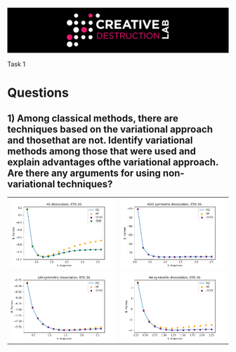 ![CDL 2020 Cohort Project](../figures/CDL_logo.jpg)

Task 1


# Questions 
## 1) Among classical methods, there are techniques based on the variational approach and thosethat are not.  Identify variational methods among those that were used and explain advantages ofthe variational approach.  Are there any arguments for using non-variational techniques?


|  |  | 
| :---------: | :---------: |
| ![Unsolved Graph](./resources/plots_task1/h2_dissociation.png)  | ![Unsolved Graph](./resources/plots_task1/h2o_dissociation.png) |
| ![Unsolved Graph](./resources/plots_task1/lih_dissociation.png) | ![Unsolved Graph](./resources/plots_task1/h4_dissociation.png) |
